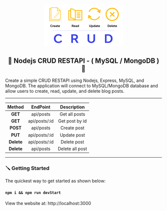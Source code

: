 <p align="center"> 
    <img src="demo/banner.png" alt="banner" width="50%"/>
    <h2 align="center">🎉 Nodejs CRUD RESTAPI - ( MySQL / MongoDB ) 🏬</h2>
</p>

Create a simple CRUD RESTAPI using Nodejs, Express, MySQL, and MongoDB. The application will connect to MySQL/MongoDB database and allow users to create, read, update, and delete blog posts.

---

| **Method** | **EndPoint**   | **Description**  | 
|:----------:|:--------------:|:----------------:|
| **GET**    | api/posts      | Get all posts    |
| **GET**    | api/posts/:id  | Get post by id   |
| **POST**   | api/posts      | Create post      |
| **PUT**    | api/posts/:id  | Update post      |
| **Delete** | api/posts/:id  | Delete post      |
| **Delete** | api/posts      | Delete all post  |

---

### 🪛 Getting Started

The quickest way to get started as shown below:

#### `npm i && npm run devStart`

View the website at: http://localhost:3000
